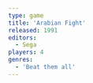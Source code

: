 ```yaml
---
type: game
title: 'Arabian Fight'
released: 1991
editors: 
  - Sega
players: 4
genres:
  - 'Beat them all'
---
```

